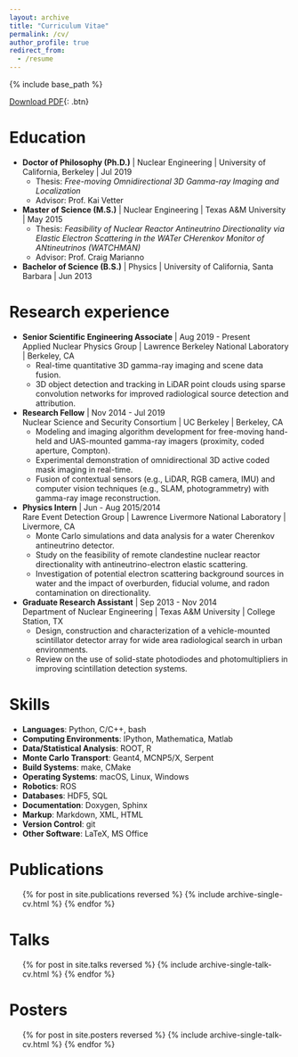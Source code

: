 ```yaml
---
layout: archive
title: "Curriculum Vitae"
permalink: /cv/
author_profile: true
redirect_from:
  - /resume
---
```


{% include base_path %}

<!-- <button name="button" onclick="https://github.com/dhellfeld/CV/raw/master/pdfs/cv.pdf">Download PDF</button> -->
[Download PDF](https://github.com/dhellfeld/CV/raw/master/pdfs/cv.pdf){: .btn}

Education
======
- **Doctor of Philosophy (Ph.D.)** &#124; Nuclear Engineering &#124;  University of California, Berkeley &#124; Jul 2019
    - Thesis: *Free-moving Omnidirectional 3D Gamma-ray Imaging and Localization*
    - Advisor: Prof. Kai Vetter
- **Master of Science (M.S.)** &#124; Nuclear Engineering &#124; Texas A&M University &#124; May 2015
    - Thesis: *Feasibility of Nuclear Reactor Antineutrino Directionality via Elastic Electron Scattering in the WATer CHerenkov Monitor of ANtineutrinos (WATCHMAN)*
    - Advisor: Prof. Craig Marianno
- **Bachelor of Science (B.S.)** &#124; Physics &#124; University of California, Santa Barbara &#124; Jun 2013


Research experience
======
- **Senior Scientific Engineering Associate** &#124; Aug 2019 - Present <br> Applied Nuclear Physics Group &#124; Lawrence Berkeley National Laboratory &#124; Berkeley, CA
    - Real-time quantitative 3D gamma-ray imaging and scene data fusion.
    - 3D object detection and tracking in LiDAR point clouds using sparse convolution networks for improved radiological source detection and attribution.
- **Research Fellow** &#124; Nov 2014 - Jul 2019 <br> Nuclear Science and Security Consortium &#124; UC Berkeley &#124; Berkeley, CA
    - Modeling and imaging algorithm development for free-moving hand-held and UAS-mounted gamma-ray imagers (proximity, coded aperture, Compton).
    - Experimental demonstration of omnidirectional 3D active coded mask imaging in real-time.
    - Fusion of contextual sensors (e.g., LiDAR, RGB camera, IMU) and computer vision techniques (e.g., SLAM, photogrammetry) with gamma-ray image reconstruction.
- **Physics Intern** &#124; Jun - Aug 2015/2014 <br> Rare Event Detection Group &#124; Lawrence Livermore National Laboratory &#124; Livermore, CA
    - Monte Carlo simulations and data analysis for a water Cherenkov antineutrino detector.
    - Study on the feasibility of remote clandestine nuclear reactor directionality with antineutrino-electron elastic scattering.
    - Investigation of potential electron scattering background sources in water and the impact of overburden, fiducial volume, and radon contamination on directionality.
- **Graduate Research Assistant** &#124; Sep 2013 - Nov 2014 <br> Department of Nuclear Engineering &#124; Texas A&M University &#124; College Station, TX
    - Design, construction and characterization of a vehicle-mounted scintillator detector array for wide area radiological search in urban environments.
    - Review on the use of solid-state photodiodes and photomultipliers in improving scintillation detection systems.


Skills
======
- **Languages**: Python, C/C++, bash
- **Computing Environments**: IPython, Mathematica, Matlab
- **Data/Statistical Analysis**: ROOT, R
- **Monte Carlo Transport**: Geant4, MCNP5/X, Serpent
- **Build Systems**: make, CMake
- **Operating Systems**: macOS, Linux, Windows
- **Robotics**: ROS
- **Databases**: HDF5, SQL
- **Documentation**: Doxygen, Sphinx
- **Markup**: Markdown, XML, HTML
- **Version Control**: git
- **Other Software**: LaTeX, MS Office


Publications
======
  <ul>{% for post in site.publications reversed %}
    {% include archive-single-cv.html %}
  {% endfor %}</ul>

Talks
======
  <ul>{% for post in site.talks reversed %}
    {% include archive-single-talk-cv.html %}
  {% endfor %}</ul>

Posters
======
  <ul>{% for post in site.posters reversed %}
    {% include archive-single-talk-cv.html %}
  {% endfor %}</ul>

<!-- Teaching
======
  <ul>{% for post in site.teaching reversed %}
    {% include archive-single-cv.html %}
  {% endfor %}</ul> -->
